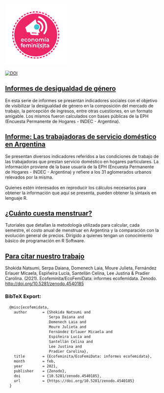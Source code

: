 

<img src="img/logo2.png" width="200">

[![DOI](https://zenodo.org/badge/235862458.svg)](https://zenodo.org/badge/latestdoi/235862458)




## [Informes de desigualdad de género](informe_desigualdad_genero)

En esta serie de informes se presentan indicadores sociales con el objetivo de visibilizar la desigualdad de género en la composición del mercado de trabajo, la percepción de ingresos, entre otras cuestiones, en un formato amigable. Los mismos fueron calculados con bases públicas de la EPH (Encuesta Permanente de Hogares - INDEC - Argentina). 

## [Informe: Las trabajadoras de servicio doméstico en Argentina](informe_servicio_domestico)

Se presentan diversos indicadores referidos a las condiciones de trabajo de las trabajadoras que prestan servicio doméstico en hogares particulares. La información proviene de la base usuaria de la EPH (Encuesta Permanente de Hogares - INDEC - Argentina) y refiere a los 31 aglomerados urbanos relevados por la misma.
<br><br>
Quienes estén interesados en reproducir los cálculos necesarios para obtener la información que aquí se presenta, pueden obtener la sintaxis en lenguaje R.

## [¿Cuánto cuesta menstruar?](MenstruAccion)

Tutoriales que detallan la metodología utilizada para calcular, cada semestre, el costo anual de menstruar en Argentina y la comparación con la evolución general de precios. Dirigido a quienes tengan un conocimiento básico de programación en R Software.


## [Para citar nuestro trabajo](http://doi.org/10.5281/zenodo.4540185)

Shokida Natsumi, Serpa Daiana, Domenech Laia, Moure Julieta, Fernández Erlauer Micaela, Espiñeira Lucía, Santellán Celina, Lee Justina & Pradier Carolina. (2021). Ecofeminita/EcoFemiData: informes ecofemidata. Zenodo.  http://doi.org/10.5281/zenodo.4540185

### BibTeX Export:

      @misc{ecofemidata,
        author       = {Shokida Natsumi and
                        Serpa Daiana and
                        Domenech Laia and
                        Moure Julieta and
                        Fernández Erlauer Micaela and
                        Espiñeira Lucía and
                        Santellán Celina and
                        Lee Justina and
                        Pradier Carolina},
        title        = {Ecofeminita/EcoFemiData: informes ecofemidata},
        month        = feb,
        year         = 2021,
        publisher    = {Zenodo},
        doi          = {10.5281/zenodo.4540185},
        url          = {https://doi.org/10.5281/zenodo.4540185}
      }
